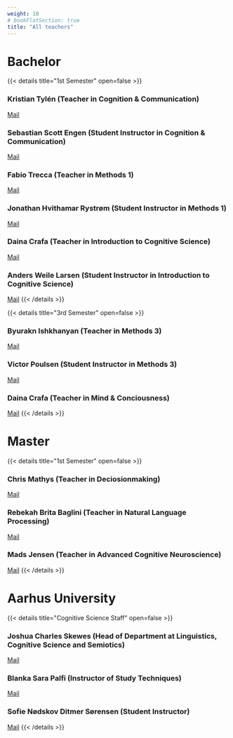 ```yaml
---
weight: 10
# bookFlatSection: true
title: "All teachers"
---
```


# Bachelor
{{< details title="1st Semester" open=false >}}
### Kristian Tylén (Teacher in Cognition & Communication)
[Mail](kristian@cc.au.dk)
### Sebastian Scott Engen (Student Instructor in Cognition & Communication)
[Mail](Snuggle.hogwarts@gmail.com)
### Fabio Trecca (Teacher in Methods 1)
[Mail](fabio@cc.au.dk)
### Jonathan Hvithamar Rystrøm (Student Instructor in Methods 1)
[Mail](201907021@post.au.dk)
### Daina Crafa (Teacher in Introduction to Cognitive Science)
[Mail](daina.crafa@cas.au.dk)
### Anders Weile Larsen (Student Instructor in Introduction to Cognitive Science)
[Mail](aweile@icloud.com)
{{< /details >}}

{{< details title="3rd Semester" open=false >}}
### Byurakn Ishkhanyan (Teacher in Methods 3)
[Mail](byurakn@cc.au.dk)
### Victor Poulsen (Student Instructor in Methods 3)
[Mail](201707639@post.au.dk)
### Daina Crafa (Teacher in Mind & Conciousness)
[Mail](daina.crafa@cas.au.dk)
{{< /details >}}

# Master 
{{< details title="1st Semester" open=false >}}
### Chris Mathys (Teacher in Deciosionmaking)
[Mail](chmathys@cas.au.dk)
### Rebekah Brita Baglini (Teacher in Natural Language Processing)
[Mail](rbkh@cc.au.dk)
### Mads Jensen (Teacher in Advanced Cognitive Neuroscience)
[Mail](mads@cas.au.dk)
{{< /details >}}

# Aarhus University
{{< details title="Cognitive Science Staff" open=false >}}
### Joshua Charles Skewes (Head of Department at Linguistics, Cognitive Science and Semiotics)
[Mail](filjcs@cc.au.dk)
### Blanka Sara Palfi (Instructor of Study Techniques)
[Mail](blankap@cc.au.dk)
### Sofie Nødskov Ditmer Sørensen (Student Instructor)
[Mail](201805308@post.au.dk)
{{< /details >}}






```

